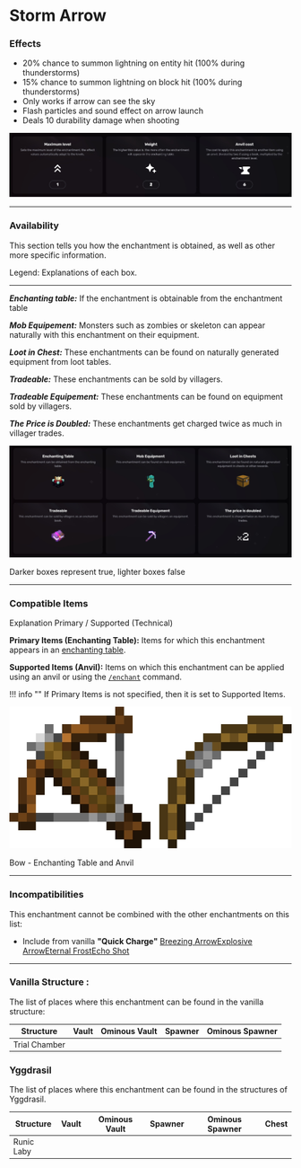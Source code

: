 # Storm Arrow
### Effects
*   20% chance to summon lightning on entity hit (100% during thunderstorms)
*   15% chance to summon lightning on block hit (100% during thunderstorms)
*   Only works if arrow can see the sky
*   Flash particles and sound effect on arrow launch
*   Deals 10 durability damage when shooting

![](/images/voxel/enchantment/bow-enchantment/image_1756618443759_145.png)

* * *

### Availability

This section tells you how the enchantment is obtained, as well as other more specific information.

Legend: Explanations of each box.[](#legend-explanations-of-each-box)

* * *

_**Enchanting table:**_ If the enchantment is obtainable from the enchantment table

_**Mob Equipement:**_ Monsters such as zombies or skeleton can appear naturally with this enchantment on their equipment.

_**Loot in Chest:**_ These enchantments can be found on naturally generated equipment from loot tables.

_**Tradeable:**_ These enchantments can be sold by villagers.

_**Tradeable Equipement:**_ These enchantments can be found on equipment sold by villagers.

_**The Price is Doubled:**_ These enchantments get charged twice as much in villager trades.

![](/images/voxel/enchantment/bow-enchantment/image_1756618443759_566.png)

Darker boxes represent true, lighter boxes false

* * *

### Compatible Items
Explanation Primary / Supported (Technical)[](#explanation-primary-supported-technical)

**Primary Items (Enchanting Table):** Items for which this enchantment appears in an [enchanting table](https://minecraft.wiki/w/Enchanting_table).

**Supported Items (Anvil):** Items on which this enchantment can be applied using an anvil or using the [`/enchant`](https://minecraft.wiki/w/Commands/enchant) command.

!!! info ""
    If Primary Items is not specified, then it is set to Supported Items.

![](/images/voxel/enchantment/bow-enchantment/image_1756618443759_662.png)

Bow - Enchanting Table and Anvil

* * *

### Incompatibilities

This enchantment cannot be combined with the other enchantments on this list:

*   Include from vanilla **"Quick Charge"**
[Breezing Arrow](/voxel/enchantment/bow-enchantment/breezing-arrow)[Explosive Arrow](/voxel/enchantment/bow-enchantment/explosive-arrow)[Eternal Frost](/voxel/enchantment/bow-enchantment/eternal-frost)[Echo Shot](/voxel/enchantment/bow-enchantment/echo-shot)

* * *

### Vanilla Structure :

The list of places where this enchantment can be found in the vanilla structure:

| Structure | Vault | Ominous Vault | Spawner | Ominous Spawner |
| --- | --- | --- | --- | --- |
| Trial Chamber |  |  |  |  |

### Yggdrasil

The list of places where this enchantment can be found in the structures of Yggdrasil.

| Structure | Vault | Ominous Vault | Spawner | Ominous Spawner | Chest |
| --- | --- | --- | --- | --- | --- |
| Runic Laby |  |  |  |  |  |